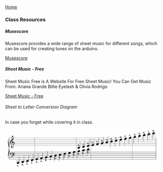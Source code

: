 [Home](index.md)

### Class Resources

##### Musescore

Musescore provides a wide range of sheet music for different 
songs, which can be used for creating tunes on the arduino.

[Musescore](https://musescore.com/sheetmusic)

##### Sheet Music - Free

Sheet Music Free is A Website For Free Sheet Music! You Can Get Music From:
Ariana Grande
Billie Eyelash
& Olivia Rodrigo

[Sheet Music - Free](https://sheetmusic-free.com/)

###### Sheet to Letter Conversion Diagram

In case you forget while covering it in class.

![Image of notes as located on the staff.](assets/images/notenames.png)

